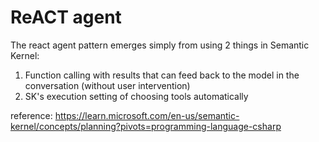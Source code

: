 # ReACT agent

The react agent pattern emerges simply from using 2 things in Semantic Kernel:

1. Function calling with results that can feed back to the model in the conversation (without user intervention)
2. SK's execution setting of choosing tools automatically

reference: https://learn.microsoft.com/en-us/semantic-kernel/concepts/planning?pivots=programming-language-csharp



